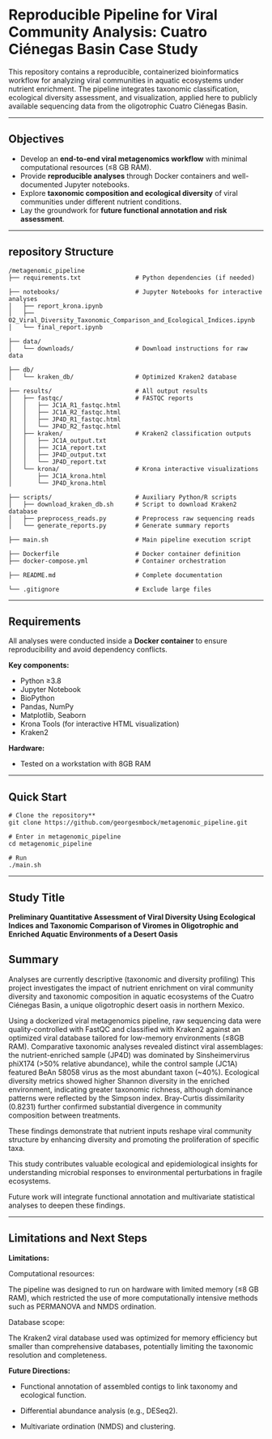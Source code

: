# Reproducible Pipeline for Viral Community Analysis: Cuatro Ciénegas Basin Case Study
This repository contains a reproducible, containerized bioinformatics workflow for analyzing viral communities in aquatic ecosystems under nutrient enrichment. The pipeline integrates taxonomic classification, ecological diversity assessment, and visualization, applied here to publicly available sequencing data from the oligotrophic Cuatro Ciénegas Basin.

---

## Objectives
- Develop an **end-to-end viral metagenomics workflow** with minimal computational resources (≤8 GB RAM).
- Provide **reproducible analyses** through Docker containers and well-documented Jupyter notebooks.
- Explore **taxonomic composition and ecological diversity** of viral communities under different nutrient conditions.
- Lay the groundwork for **future functional annotation and risk assessment**.

---

## repository Structure
```
/metagenomic_pipeline
├── requirements.txt               # Python dependencies (if needed)

├── notebooks/                     # Jupyter Notebooks for interactive analyses
│   ├── report_krona.ipynb
│   ├── 02_Viral_Diversity_Taxonomic_Comparison_and_Ecological_Indices.ipynb
│   └── final_report.ipynb

├── data/
│   └── downloads/                 # Download instructions for raw data

├── db/
│   └── kraken_db/                 # Optimized Kraken2 database

├── results/                       # All output results
│   ├── fastqc/                    # FASTQC reports
│   │   ├── JC1A_R1_fastqc.html
│   │   ├── JC1A_R2_fastqc.html
│   │   ├── JP4D_R1_fastqc.html
│   │   └── JP4D_R2_fastqc.html
│   ├── kraken/                    # Kraken2 classification outputs
│   │   ├── JC1A_output.txt
│   │   ├── JC1A_report.txt
│   │   ├── JP4D_output.txt
│   │   └── JP4D_report.txt
│   └── krona/                     # Krona interactive visualizations
│       ├── JC1A_krona.html
│       └── JP4D_krona.html

├── scripts/                       # Auxiliary Python/R scripts
│   ├── download_kraken_db.sh      # Script to download Kraken2 database
│   ├── preprocess_reads.py        # Preprocess raw sequencing reads
│   └── generate_reports.py        # Generate summary reports

├── main.sh                        # Main pipeline execution script

├── Dockerfile                     # Docker container definition
├── docker-compose.yml             # Container orchestration

├── README.md                      # Complete documentation

└── .gitignore                     # Exclude large files

```
---

## Requirements

All analyses were conducted inside a **Docker container** to ensure reproducibility and avoid dependency conflicts.

**Key components:**
- Python ≥3.8
- Jupyter Notebook
- BioPython
- Pandas, NumPy
- Matplotlib, Seaborn
- Krona Tools (for interactive HTML visualization)
- Kraken2

**Hardware:**
- Tested on a workstation with 8GB RAM

---
## Quick Start
```
# Clone the repository**
git clone https://github.com/georgesmbock/metagenomic_pipeline.git

# Enter in metagenomic_pipeline
cd metagenomic_pipeline

# Run
./main.sh
```
---
## Study Title
**Preliminary Quantitative Assessment of Viral Diversity Using Ecological Indices and Taxonomic Comparison of Viromes in Oligotrophic and Enriched Aquatic Environments of a Desert Oasis**

## Summary
Analyses are currently descriptive (taxonomic and diversity profiling) This project investigates the impact of nutrient enrichment on viral community diversity and taxonomic composition in aquatic ecosystems of the Cuatro Ciénegas Basin, a unique oligotrophic desert oasis in northern Mexico. 

Using a dockerized viral metagenomics pipeline, raw sequencing data were quality-controlled with FastQC and classified with Kraken2 against an optimized viral database tailored for low-memory environments (≤8GB RAM). Comparative taxonomic analyses revealed distinct viral assemblages: the nutrient-enriched sample (JP4D) was dominated by Sinsheimervirus phiX174 (>50% relative abundance), while the control sample (JC1A) featured BeAn 58058 virus as the most abundant taxon (~40%). Ecological diversity metrics showed higher Shannon diversity in the enriched environment, indicating greater taxonomic richness, although dominance patterns were reflected by the Simpson index. Bray-Curtis dissimilarity (0.8231) further confirmed substantial divergence in community composition between treatments. 

These findings demonstrate that nutrient inputs reshape viral community structure by enhancing diversity and promoting the proliferation of specific taxa. 

This study contributes valuable ecological and epidemiological insights for understanding microbial responses to environmental perturbations in fragile ecosystems. 

Future work will integrate functional annotation and multivariate statistical analyses to deepen these findings.

---
## Limitations and Next Steps
**Limitations:**

Computational resources: 

The pipeline was designed to run on hardware with limited memory (≤8 GB RAM), which restricted the use of more computationally intensive methods such as PERMANOVA and NMDS ordination.

Database scope: 

The Kraken2 viral database used was optimized for memory efficiency but smaller than comprehensive databases, potentially limiting the taxonomic resolution and completeness.

**Future Directions:**
- Functional annotation of assembled contigs to link taxonomy and ecological function.

- Differential abundance analysis (e.g., DESeq2).

- Multivariate ordination (NMDS) and clustering.
